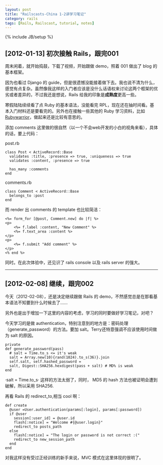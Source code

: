 ```yaml
---
layout: post
title: "Railscasts-China 1-2讲学习笔记"
category: rails
tags: [Rails, Railscast, tutorial, notes]
---
```

{% include JB/setup %}

## [2012-01-13] 初次接触 Rails，跟完001

周末闲着，就开始捣鼓，下载了视频，开始跟做 demo，照着 001 做出了 blog 的基本框架。

因为也看过 Django 的 guide，但是很遗憾没能接着做下去。我也说不清为什么，感觉有点复杂。虽然像我这样的入门者应该是没什么话语权来讨论这两个框架的优劣或者差异的，不过我还是想说，Rails 给我的印象是**成熟度**更高一些。

寒假陆陆续续看了点 Ruby 的基本语法，没能看完 RPL，现在还在抽时间看。基本入门材料还是要看完的。另外也在接触一些其他的 Ruby 学习资料，比如 [Rubywarrior](http://github.com/oppih/rubywarrior-solve)，做起来还是比较有意思的。

添加 comments 这里做的很自然（以一个不会web开发的小白的视角来看），具体的话，要上代码：

post.rb

    class Post < ActiveRecord::Base
  	  validates :title, :presence => true, :uniqueness => true
  	  validates :content, :presence => true
  
  	  has_many :comments
	end

comments.rb

	class Comment < ActiveRecord::Base
  	  belongs_to :post
	end

而 render 出 comments 的 template 也比较简洁：

	<%= form_for [@post, Comment.new] do |f| %>
	<p>
		<%= f.label :content, "New Comment" %>
		<%= f.text_area :content %>
	</p>
	<p>
		<%= f.submit "Add comment" %>
	</p>
	<% end %>

同时。在此次体验中，还见识了 rails console 以及 rails server 的强大。

----
## [2012-02-08] 继续，跟完002

今天（2012-02-08），还是决定继续跟做 Rails 的 demo，不然感觉总是在那看基本语法不知要到什么时候去了……

另外也是出于增加一下这里的内容的考虑，学习的同时要做好学习笔记，对吧？

今天学习的是做 authentication，特别注意到的地方是：密码处理（generate_password）的方法。要加 salt。Terry还特意强调不应该使用时间做为 salt 的原因。

    private
  	def generate_password(pass)
      # salt = Time.to_s <= it's weak
      salt = Array.new(10){rand(1024).to_s(36)}.join
      self.salt, self.hashed_password =
      salt, Digest::SHA256.hexdigest(pass + salt) # MD% is weak
  	end

·salt = Time.to_s· 这样的方法太弱了，同时， MD5 的 hash 方法也被证明会遭到破解，所以采用 SHA256.

再看 Rails 的 redirect_to,相当 cool 啊：

	def create
      @user =User.authentication(params[:login], params[:password])
      if @user
        session[:user_id] = @user.id
        flash[:notice] = "Welcome #{@user.login}"
        redirect_to posts_path
      else
        flash[:notice] = "The login or password is not correct :("
        redirect_to new_session_path
      end
    end

对我这样没有受过正经训练的新手来说，MVC 模式在这里体现的很明了。

